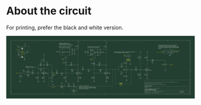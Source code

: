 About the circuit
==========================

For printing, prefer the black and white version.

![Schematic](../sources/motherboard-v1-color.svg)